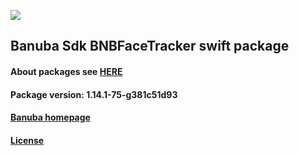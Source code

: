 [![](https://www.banuba.com/hubfs/Banuba_November2018/Images/Banuba%20SDK.png)](https://docs.banuba.com/face-ar-sdk-v1/ios/ios_overview)

## Banuba Sdk BNBFaceTracker swift package

#### About packages see [HERE](https://docs.banuba.com/face-ar-sdk-v1/ios/ios_packages)

#### Package version: **1.14.1-75-g381c51d93**

#### **[Banuba homepage](https://banuba.com)**

#### **[License](https://www.banuba.com/terms)**
